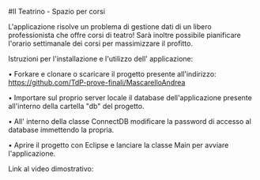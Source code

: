 #Il Teatrino - Spazio per corsi

L'applicazione risolve un problema di gestione dati di un libero professionista che offre corsi di teatro! Sarà inoltre possibile pianificare l'orario settimanale dei corsi per massimizzare il profitto.

Istruzioni per l'installazione e l'utilizzo dell' applicazione:

  • Forkare e clonare o scaricare il progetto presente all'indirizzo: https://github.com/TdP-prove-finali/MascarelloAndrea

  • Importare sul proprio server locale il database dell'applicazione presente all'interno della cartella "db" del progetto.

  • All' interno della classe ConnectDB modificare la password di accesso al database immettendo la propria.

  • Aprire il progetto con Eclipse e lanciare la classe Main per avviare l'applicazione.

Link al video dimostrativo: 

